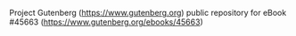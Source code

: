 Project Gutenberg (https://www.gutenberg.org) public repository for
eBook #45663 (https://www.gutenberg.org/ebooks/45663)
